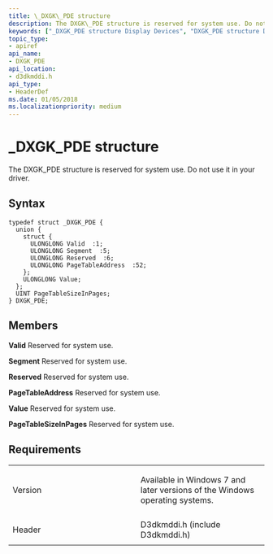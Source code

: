 ```yaml
---
title: \_DXGK\_PDE structure
description: The DXGK\_PDE structure is reserved for system use. Do not use it in your driver.
keywords: ["_DXGK_PDE structure Display Devices", "DXGK_PDE structure Display Devices"]
topic_type:
- apiref
api_name:
- DXGK_PDE
api_location:
- d3dkmddi.h
api_type:
- HeaderDef
ms.date: 01/05/2018
ms.localizationpriority: medium
---
```


# \_DXGK\_PDE structure


The DXGK\_PDE structure is reserved for system use. Do not use it in your driver.

Syntax
------

```ManagedCPlusPlus
typedef struct _DXGK_PDE {
  union {
    struct {
      ULONGLONG Valid  :1;
      ULONGLONG Segment  :5;
      ULONGLONG Reserved  :6;
      ULONGLONG PageTableAddress  :52;
    };
    ULONGLONG Value;
  };
  UINT PageTableSizeInPages;
} DXGK_PDE;
```

Members
-------

**Valid**
Reserved for system use.

**Segment**
Reserved for system use.

**Reserved**
Reserved for system use.

**PageTableAddress**
Reserved for system use.

**Value**
Reserved for system use.

**PageTableSizeInPages**
Reserved for system use.

Requirements
------------

<table>
<colgroup>
<col width="50%" />
<col width="50%" />
</colgroup>
<tbody>
<tr class="odd">
<td align="left"><p>Version</p></td>
<td align="left"><p>Available in Windows 7 and later versions of the Windows operating systems.</p></td>
</tr>
<tr class="even">
<td align="left"><p>Header</p></td>
<td align="left">D3dkmddi.h (include D3dkmddi.h)</td>
</tr>
</tbody>
</table>

 

 





